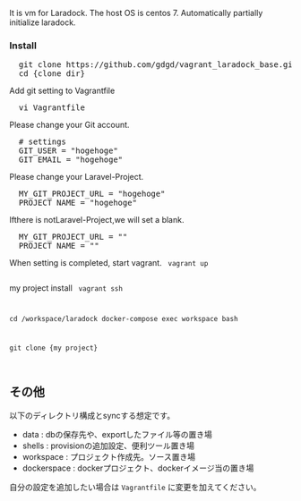 
It is vm for Laradock.
The host OS is centos 7.
Automatically partially initialize laradock.

### Install

<pre>
  git clone https://github.com/gdgd/vagrant_laradock_base.git
  cd {clone dir}
</pre>


Add git setting to Vagrantfile
<pre>
  vi Vagrantfile
</pre>

Please change your Git account.
<pre>
  # settings
  GIT_USER = "hogehoge"
  GIT_EMAIL = "hogehoge"
</pre>

Please change your Laravel-Project.  
<pre>
  MY_GIT_PROJECT_URL = "hogehoge"
  PROJECT_NAME = "hogehoge"
</pre>

Ifthere is notLaravel-Project,we will set a blank.  
<pre>
  MY_GIT_PROJECT_URL = ""
  PROJECT_NAME = ""
</pre>


When setting is completed, start vagrant.
<code>
vagrant up  
</code>

my project install
<code>
  vagrant ssh

  
  cd /workspace/laradock
  docker-compose exec workspace bash


  git clone {my project}

</code>


## その他
以下のディレクトリ構成とsyncする想定です。

- data : dbの保存先や、exportしたファイル等の置き場
- shells : provisionの追加設定、便利ツール置き場
- workspace : プロジェクト作成先。ソース置き場
- dockerspace : dockerプロジェクト、dockerイメージ当の置き場

自分の設定を追加したい場合は `Vagrantfile` に変更を加えてください。

